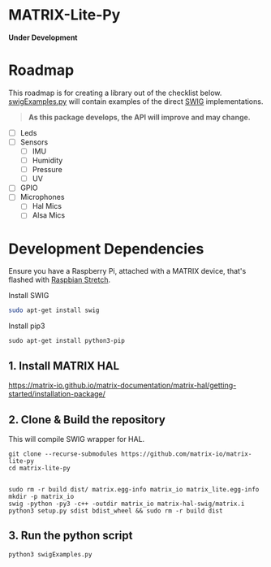 # MATRIX-Lite-Py
**Under Development**

# Roadmap
This roadmap is for creating a library out of the checklist below. [swigExamples.py](swigExamples.py) will contain examples of the direct [SWIG](https://github.com/matrix-io/matrix-hal-swig/tree/c66eebc4318f3f9147649a617cf0d708575bfac8) implementations.

> **As this package develops, the API will improve and may change.**
- [ ] Leds
- [ ] Sensors
  - [ ] IMU
  - [ ] Humidity
  - [ ] Pressure
  - [ ] UV
- [ ] GPIO
- [ ] Microphones
  - [ ] Hal Mics
  - [ ] Alsa Mics

# Development Dependencies
Ensure you have a Raspberry Pi, attached with a MATRIX device, that's flashed with [Raspbian Stretch](https://www.raspberrypi.org/blog/raspbian-stretch/).

Install SWIG 
```bash
sudo apt-get install swig
```
Install pip3
```
sudo apt-get install python3-pip
```

## 1. Install MATRIX HAL
https://matrix-io.github.io/matrix-documentation/matrix-hal/getting-started/installation-package/

## 2. Clone & Build the repository
This will compile SWIG wrapper for HAL.
```
git clone --recurse-submodules https://github.com/matrix-io/matrix-lite-py
cd matrix-lite-py


sudo rm -r build dist/ matrix.egg-info matrix_io matrix_lite.egg-info
mkdir -p matrix_io
swig -python -py3 -c++ -outdir matrix_io matrix-hal-swig/matrix.i
python3 setup.py sdist bdist_wheel && sudo rm -r build dist

```
<!-- 
longer git clone alternative:
git clone https://github.com/matrix-io/matrix-lite-py
git submodule init
git submodule update 
-->

## 3. Run the python script
```
python3 swigExamples.py
```
